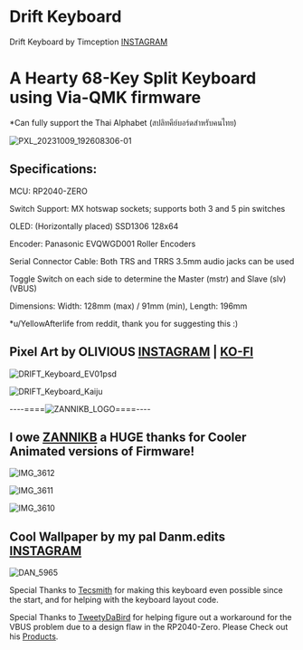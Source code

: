 # Drift Keyboard
Drift Keyboard by Timception [INSTAGRAM](https://www.instagram.com/majin_keyboards/)

A Hearty 68-Key Split Keyboard using Via-QMK firmware
=========================================================
*Can fully support the Thai Alphabet (สปลิทคีย์บอร์ดสำหรับคนไทย)


![PXL_20231009_192608306-01](https://github.com/Timception/Drift/assets/84595044/4f258b9e-0817-48a3-901b-7809438be2fd)


Specifications:
---------------------------------------------------------------------------------

MCU: RP2040-ZERO

Switch Support: MX hotswap sockets; supports both 3 and 5 pin switches

OLED: (Horizontally placed) SSD1306 128x64

Encoder: Panasonic EVQWGD001 Roller Encoders

Serial Connector Cable: Both TRS and TRRS 3.5mm audio jacks can be used

Toggle Switch on each side to determine the Master (mstr) and Slave (slv) (VBUS)

Dimensions: Width: 128mm (max) / 91mm (min), Length: 196mm

*u/YellowAfterlife from reddit, thank you for suggesting this :)



Pixel Art by OLIVlOUS [INSTAGRAM](https://www.instagram.com/keebpixel) | [KO-FI](https://ko-fi.com/olivious)
---------------------------------------------------------------------------------

![DRIFT_Keyboard_EV01psd](https://github.com/Timception/Drift/assets/84595044/a8ad2528-249f-4310-a324-4c62dbdfb540)

![DRIFT_Keyboard_Kaiju](https://github.com/Timception/Drift/assets/84595044/a0f79aaa-8451-4e9c-bb01-142a24413e9a)



----====![ZANNIKB_LOGO](https://github.com/Timception/Drift/assets/84595044/16948fb5-0360-4244-a7d2-38ecee8af839)====----

I owe [ZANNIKB](https://www.instagram.com/zannikb/) a HUGE thanks for Cooler Animated versions of Firmware!
---------------------------------------------------------------------------------

![IMG_3612](https://github.com/Timception/Drift/assets/84595044/4112aebc-5a67-485c-86f4-9d734125b426)

![IMG_3611](https://github.com/Timception/Drift/assets/84595044/969f0606-bb76-474a-9234-e7497b6e417b)

![IMG_3610](https://github.com/Timception/Drift/assets/84595044/5441bd18-355f-417b-b26b-25d9020660c8)



Cool Wallpaper by my pal Danm.edits [INSTAGRAM](https://www.instagram.com/danm.edits)
---------------------------------------------------------------------------------
![DAN_5965](https://github.com/Timception/Drift/assets/84595044/3ff825ec-2e8f-40c4-97f0-4374eda37f2f)


Special Thanks to [Tecsmith](https://github.com/Tecsmith) for making this keyboard even possible since the start, and for helping with the keyboard layout code.

Special Thanks to [TweetyDaBird](https://github.com/TweetyDaBird) for helping figure out a workaround for the VBUS problem due to a design flaw in the RP2040-Zero.
Please Check out his [Products](https://lectronz.com/stores/tweetys-wild-thinking).
